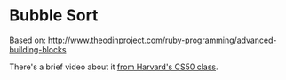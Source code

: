 Bubble Sort
==============

Based on: http://www.theodinproject.com/ruby-programming/advanced-building-blocks

There's a brief video about it [from Harvard's CS50 class](http://cs50.tv/2012/fall/shorts/bubble_sort/bubble_sort-720p.mp4).
